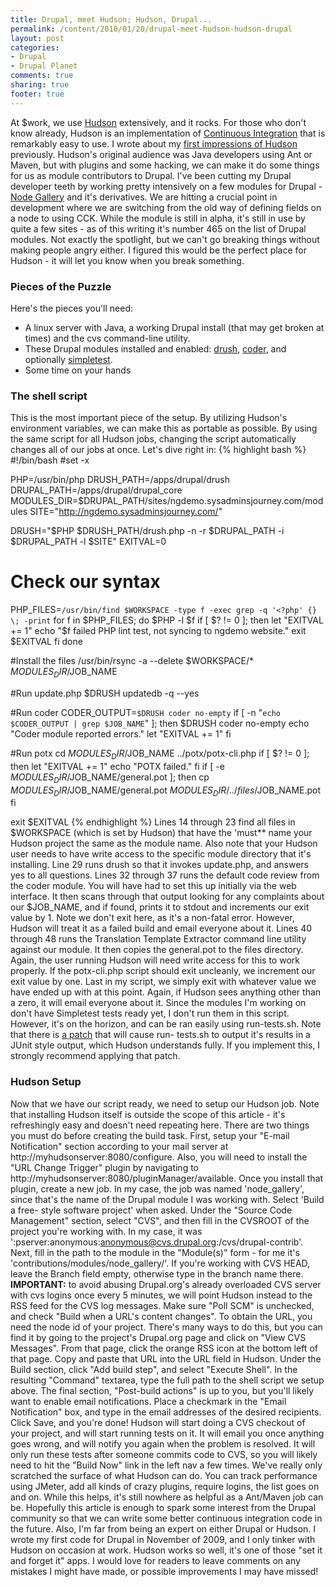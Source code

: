 ```yaml
---
title: Drupal, meet Hudson; Hudson, Drupal...
permalink: /content/2010/01/20/drupal-meet-hudson-hudson-drupal
layout: post
categories:
- Drupal
- Drupal Planet
comments: true
sharing: true
footer: true
---
```

At $work, we use [Hudson](https://hudson.dev.java.net/) extensively, and it
rocks. For those who don't know already, Hudson is an implementation of
[Continuous Integration](http://en.wikipedia.org/wiki/Continuous_integration)
that is remarkably easy to use. I wrote about my [first impressions of Hudson](http://sysadminsjourney.com/content/2009/08/13/hudson-cruisecontrol-2)
previously. Hudson's original audience was Java developers using Ant or Maven,
but with plugins and some hacking, we can make it do some things for us as
module contributors to Drupal.  I've been cutting my Drupal developer teeth by
working pretty intensively on a few modules for Drupal - [Node Gallery](http://drupal.org/project/node_gallery) and it's derivatives. We are
hitting a crucial point in development where we are switching from the old way
of defining fields on a node to using CCK. While the module is still in alpha,
it's still in use by quite a few sites - as of this writing it's number 465 on
the list of Drupal modules. Not exactly the spotlight, but we can't go
breaking things without making people angry either. I figured this would be
the perfect place for Hudson - it will let you know when you break something.

### Pieces of the Puzzle

Here's the pieces you'll need:

  * A linux server with Java, a working Drupal install (that may get broken at times) and the cvs command-line utility. 
  * These Drupal modules installed and enabled: [drush](http://drupal.org/project/drush), [coder](http://drupal.org/project/coder), and optionally [simpletest](http://drupal.org/project/simpletest).
  * Some time on your hands

### The shell script

This is the most important piece of the setup. By utilizing Hudson's
environment variables, we can make this as portable as possible. By using the
same script for all Hudson jobs, changing the script automatically changes all
of our jobs at once. Let's dive right in:
{% highlight bash %}
#!/bin/bash
#set -x

PHP=/usr/bin/php
DRUSH_PATH=/apps/drupal/drush
DRUPAL_PATH=/apps/drupal/drupal_core
MODULES_DIR=$DRUPAL_PATH/sites/ngdemo.sysadminsjourney.com/modules
SITE="http://ngdemo.sysadminsjourney.com/"

DRUSH="$PHP $DRUSH_PATH/drush.php -n -r $DRUPAL_PATH -i $DRUPAL_PATH -l $SITE"
EXITVAL=0

# Check our syntax
PHP_FILES=`/usr/bin/find $WORKSPACE -type f -exec grep -q '<?php' {} \; -print`
for f in $PHP_FILES; do
  $PHP -l $f
  if [ $? != 0 ]; then
    let "EXITVAL += 1"
    echo "$f failed PHP lint test, not syncing to ngdemo website."
    exit $EXITVAL
  fi
done

#Install the files
/usr/bin/rsync -a --delete $WORKSPACE/* $MODULES_DIR/$JOB_NAME

#Run update.php
$DRUSH updatedb -q --yes

#Run coder
CODER_OUTPUT=`$DRUSH coder no-empty`
if [ -n "`echo $CODER_OUTPUT | grep $JOB_NAME`" ]; then
  $DRUSH coder no-empty
  echo "Coder module reported errors."
  let "EXITVAL += 1"
fi

#Run potx
cd $MODULES_DIR/$JOB_NAME
../potx/potx-cli.php
if [ $? != 0 ]; then
  let "EXITVAL += 1"
  echo "POTX failed."
fi
if [ -e $MODULES_DIR/$JOB_NAME/general.pot ]; then
  cp $MODULES_DIR/$JOB_NAME/general.pot $MODULES_DIR/../files/$JOB_NAME.pot
fi

exit $EXITVAL
{% endhighlight %}
Lines 14 through 23 find all files in $WORKSPACE (which is
set by Hudson) that have the 'must** name your Hudson project the same as the
module name. Also note that your Hudson user needs to have write access to the
specific module directory that it's installing. Line 29 runs drush so that it
invokes update.php, and answers yes to all questions. Lines 32 through 37 runs
the default code review from the coder module. You will have had to set this
up initially via the web interface. It then scans through that output looking
for any complaints about our $JOB_NAME, and if found, prints it to stdout and
increments our exit value by 1. Note we don't exit here, as it's a non-fatal
error. However, Hudson will treat it as a failed build and email everyone
about it. Lines 40 through 48 runs the Translation Template Extractor command
line utility against our module. It then copies the general.pot to the files
directory. Again, the user running Hudson will need write access for this to
work properly. If the potx-cli.php script should exit uncleanly, we increment
our exit value by one. Last in my script, we simply exit with whatever value
we have ended up with at this point. Again, if Hudson sees anything other than
a zero, it will email everyone about it. Since the modules I'm working on
don't have Simpletest tests ready yet, I don't run them in this script.
However, it's on the horizon, and can be ran easily using run-tests.sh. Note
that there is [a patch](http://drupal.org/node/602332) that will cause run-
tests.sh to output it's results in a JUnit style output, which Hudson
understands fully. If you implement this, I strongly recommend applying that
patch.

### Hudson Setup

Now that we have our script ready, we need to setup our Hudson job. Note that
installing Hudson itself is outside the scope of this article - it's
refreshingly easy and doesn't need repeating here. There are two things you
must do before creating the build task. First, setup your "E-mail
Notification" section according to your mail server at
http://myhudsonserver:8080/configure. Also, you will need to install the "URL
Change Trigger" plugin by navigating to
http://myhudsonserver:8080/pluginManager/available. Once you install that
plugin, create a new job. In my case, the job was named 'node_gallery', since
that's the name of the Drupal module I was working with. Select 'Build a free-
style software project' when asked. Under the "Source Code Management"
section, select "CVS", and then fill in the CVSROOT of the project you're
working with. In my case, it was
':pserver:anonymous:anonymous@cvs.drupal.org:/cvs/drupal-contrib'. Next, fill
in the path to the module in the "Module(s)" form - for me it's
'contributions/modules/node_gallery/'. If you're working with CVS HEAD, leave
the Branch field empty, otherwise type in the branch name there.
**IMPORTANT:** to avoid abusing Drupal.org's already overloaded CVS server
with cvs logins once every 5 minutes, we will point Hudson instead to the RSS
feed for the CVS log messages. Make sure "Poll SCM" is unchecked, and check
"Build when a URL's content changes". To obtain the URL, you need the node id
of your project. There's many ways to do this, but you can find it by going to
the project's Drupal.org page and click on "View CVS Messages". From that
page, click the orange RSS icon at the bottom left of that page. Copy and
paste that URL into the URL field in Hudson. Under the Build section, click
"Add build step", and select "Execute Shell". In the resulting "Command"
textarea, type the full path to the shell script we setup above. The final
section, "Post-build actions" is up to you, but you'll likely want to enable
email notifications. Place a checkmark in the "Email Notification" box, and
type in the email addresses of the desired recipients. Click Save, and you're
done! Hudson will start doing a CVS checkout of your project, and will start
running tests on it. It will email you once anything goes wrong, and will
notify you again when the problem is resolved. It will only run these tests
after someone commits code to CVS, so you will likely need to hit the "Build
Now" link in the left nav a few times. We've really only scratched the surface
of what Hudson can do. You can track performance using JMeter, add all kinds
of crazy plugins, require logins, the list goes on and on. While this helps,
it's still nowhere as helpful as a Ant/Maven job can be. Hopefully this
article is enough to spark some interest from the Drupal community so that we
can write some better continuous integration code in the future. Also, I'm far
from being an expert on either Drupal or Hudson. I wrote my first code for
Drupal in November of 2009, and I only tinker with Hudson on occasion at work.
Hudson works so well, it's one of those "set it and forget it" apps. I would
love for readers to leave comments on any mistakes I might have made, or
possible improvements I may have missed!

